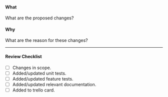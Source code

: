 #### What
What are the proposed changes?

#### Why
What are the reason for these changes?

---
#### Review Checklist
* [ ] Changes in scope.
* [ ] Added/updated unit tests.
* [ ] Added/updated feature tests.
* [ ] Added/updated relevant documentation.
* [ ] Added to trello card.
